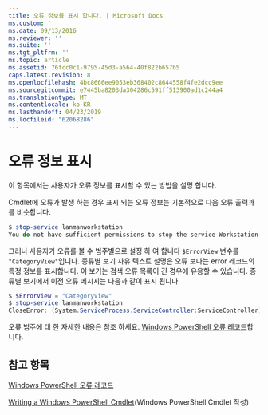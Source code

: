```yaml
---
title: 오류 정보를 표시 합니다. | Microsoft Docs
ms.custom: ''
ms.date: 09/13/2016
ms.reviewer: ''
ms.suite: ''
ms.tgt_pltfrm: ''
ms.topic: article
ms.assetid: 76fcc0c1-9795-45d3-a564-40f822b657b5
caps.latest.revision: 8
ms.openlocfilehash: 4bc8666ee9053eb368402c8644558f4fe2dcc9ee
ms.sourcegitcommit: e7445ba8203da304286c591ff513900ad1c244a4
ms.translationtype: MT
ms.contentlocale: ko-KR
ms.lasthandoff: 04/23/2019
ms.locfileid: "62068286"
---
```

# <a name="displaying-error-information"></a>오류 정보 표시

이 항목에서는 사용자가 오류 정보를 표시할 수 있는 방법을 설명 합니다.

Cmdlet에 오류가 발생 하는 경우 표시 되는 오류 정보는 기본적으로 다음 오류 출력과를 비슷합니다.

```powershell
$ stop-service lanmanworkstation
You do not have sufficient permissions to stop the service Workstation.
```

그러나 사용자가 오류를 볼 수 범주별으로 설정 하 여 합니다 `$ErrorView` 변수를 `"CategoryView"`입니다. 종류별 보기 자유 텍스트 설명은 오류 보다는 error 레코드의 특정 정보를 표시합니다. 이 보기는 검색 오류 목록이 긴 경우에 유용할 수 있습니다. 종류별 보기에서 이전 오류 메시지는 다음과 같이 표시 됩니다.

```powershell
$ $ErrorView = "CategoryView"
$ stop-service lanmanworkstation
CloseError: (System.ServiceProcess.ServiceController:ServiceController) [stop-service], ServiceCommandException
```

오류 범주에 대 한 자세한 내용은 참조 하세요. [Windows PowerShell 오류 레코드](./windows-powershell-error-records.md)합니다.

## <a name="see-also"></a>참고 항목

[Windows PowerShell 오류 레코드](./windows-powershell-error-records.md)

[Writing a Windows PowerShell Cmdlet](./writing-a-windows-powershell-cmdlet.md)(Windows PowerShell Cmdlet 작성)
